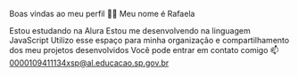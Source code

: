 Boas vindas ao meu perfil 💙💙
Meu nome é Rafaela

Estou estudando na Alura
Estou me desenvolvendo na linguagem JavaScript
Utilizo esse espaço para minha organização e compartilhamento dos meu projetos desenvolvidos
Você pode entrar em contato comigo 📫
0000109411134xsp@al.educacao.sp.gov.br
